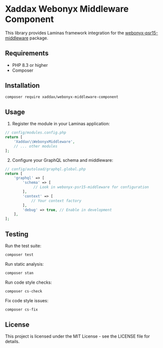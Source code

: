 # Xaddax Webonyx Middleware Component

This library provides Laminas framework integration for the [webonyx-psr15-middleware](https://github.com/xaddax/webonyx-psr15-middleware) package.

## Requirements

- PHP 8.3 or higher
- Composer

## Installation

```bash
composer require xaddax/webonyx-middleware-component
```

## Usage

1. Register the module in your Laminas application:

```php
// config/modules.config.php
return [
    'Xaddax\\WebonyxMiddleware',
    // ... other modules
];
```

2. Configure your GraphQL schema and middleware:

```php
// config/autoload/graphql.global.php
return [
    'graphql' => [
        'schema' => [
             // Look in webonyx-psr15-middleware for configuration
        ],
        'context' => [
            // Your context factory
        ],
        'debug' => true, // Enable in development
    ],
];
```

## Testing

Run the test suite:

```bash
composer test
```

Run static analysis:

```bash
composer stan
```

Run code style checks:

```bash
composer cs-check
```

Fix code style issues:

```bash
composer cs-fix
```

## License

This project is licensed under the MIT License - see the LICENSE file for details. 